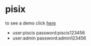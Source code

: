 # pisix

to see a demo click [here][demo]

- user:piscis  password:piscis123456
- user:admin   password:admin123456

[demo]: http://104.236.33.228:8040/dashboard
